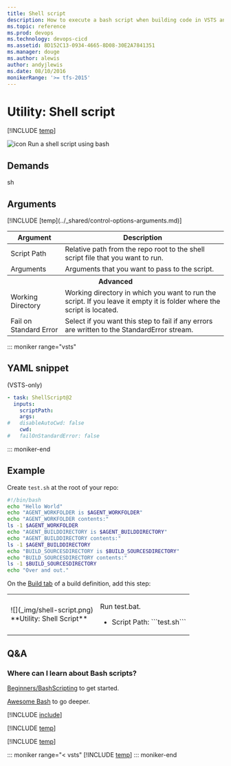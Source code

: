 ```yaml
---
title: Shell script
description: How to execute a bash script when building code in VSTS and Team Foundation Server TFS
ms.topic: reference
ms.prod: devops
ms.technology: devops-cicd
ms.assetid: 8D152C13-0934-4665-8D08-30E2A7841351
ms.manager: douge
ms.author: alewis
author: andyjlewis
ms.date: 08/10/2016
monikerRange: '>= tfs-2015'
---
```



# Utility: Shell script

[!INCLUDE [temp](../../_shared/version-tfs-2015-rtm.md)]

![icon](_img/shell-script.png) Run a shell script using bash

## Demands

sh

## Arguments

<table>
<thead>
<tr>
<th>Argument</th>
<th>Description</th>
</tr>
</thead>
<tr>
<td>Script Path</td>
<td>
Relative path from the repo root to the shell script file that you want to run.
</td>
</tr>
<tr>
<td>Arguments</td>
<td>
Arguments that you want to pass to the script.
</td>
</tr>
<tr>
<th style="text-align: center" colspan="2">Advanced</th>
</tr>
<tr>
<td>Working Directory</td>
<td>
Working directory in which you want to run the script.  If you leave it empty it is folder where the script is located.
</td>
</tr>
<tr>
<td>Fail on Standard Error</td>
<td>
Select if you want this step to fail if any errors are written to the StandardError stream.
</td>
</tr>
[!INCLUDE [temp](../_shared/control-options-arguments.md)]
</table>

::: moniker range="vsts"

## YAML snippet

(VSTS-only)

```YAML
- task: ShellScript@2
  inputs:
    scriptPath:
    args:
#   disableAutoCwd: false
    cwd:
#   failOnStandardError: false
```

::: moniker-end

## Example

Create ```test.sh``` at the root of your repo:

```sh
#!/bin/bash
echo "Hello World"
echo "AGENT_WORKFOLDER is $AGENT_WORKFOLDER"
echo "AGENT_WORKFOLDER contents:"
ls -1 $AGENT_WORKFOLDER
echo "AGENT_BUILDDIRECTORY is $AGENT_BUILDDIRECTORY"
echo "AGENT_BUILDDIRECTORY contents:"
ls -1 $AGENT_BUILDDIRECTORY
echo "BUILD_SOURCESDIRECTORY is $BUILD_SOURCESDIRECTORY"
echo "BUILD_SOURCESDIRECTORY contents:"
ls -1 $BUILD_SOURCESDIRECTORY
echo "Over and out."
```

On the [Build tab](../../index.md) of a build definition, add this step:

<table>
<tr>
<td>![](_img/shell-script.png)<br/>**Utility: Shell Script**</td>
<td>
<p>Run test.bat.</p>
<ul>
<li>Script Path: ```test.sh```</li>
</ul>
</td>
</tr>
</table>


## Q&A

<!-- BEGINSECTION class="md-qanda" -->

### Where can I learn about Bash scripts?

[Beginners/BashScripting](https://help.ubuntu.com/community/Beginners/BashScripting) to get started.

[Awesome Bash](https://github.com/alebcay/awesome-shell#awesome-bash) to go deeper.

[!INCLUDE [include](../../concepts/definitions/_shared/variable-set-in-script-qa.md)]

[!INCLUDE [temp](../_shared/build-step-common-qa.md)]

[!INCLUDE [temp](../../_shared/qa-agents.md)]

::: moniker range="< vsts"
[!INCLUDE [temp](../../_shared/qa-versions.md)]
::: moniker-end

<!-- ENDSECTION -->
